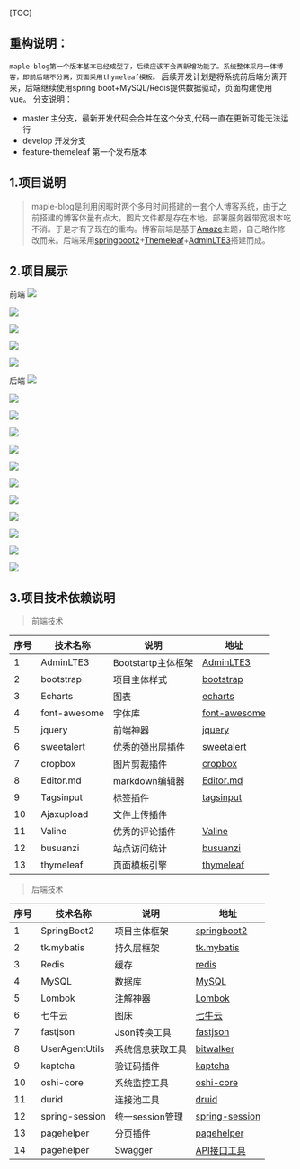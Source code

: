 
[TOC]
## 重构说明：
 `maple-blog第一个版本基本已经成型了，后续应该不会再新增功能了。系统整体采用一体博客，即前后端不分离，页面采用thymeleaf模板。`
 后续开发计划是将系统前后端分离开来，后端继续使用spring boot+MySQL/Redis提供数据驱动，页面构建使用vue。
 分支说明：
 - master 主分支，最新开发代码会合并在这个分支,代码一直在更新可能无法运行
 - develop 开发分支
 - feature-themeleaf 第一个发布版本

## 1.项目说明

>maple-blog是利用闲暇时两个多月时间搭建的一套个人博客系统，由于之前搭建的博客体量有点大，图片文件都是存在本地。部署服务器带宽根本吃不消。于是才有了现在的重构。博客前端是基于[Amaze](https://github.com/spiritree/typecho-theme-amaze "Amaze")主题，自己略作修改而来。后端采用[springboot2](https://spring.io/projects/spring-boot/ "springboot2")+[Themeleaf](https://www.thymeleaf.org/)+[AdminLTE3](https://adminlte.io/themes/dev/AdminLTE/index.html "AdminLTE3")搭建而成。

## 2.项目展示
前端
![](https://qny.maplefix.top/index-20191209063343.png)


![](https://qny.maplefix.top/archives-20191211105351.png)


![](https://qny.maplefix.top/links-20191211105422.png)


![](https://qny.maplefix.top/about-20191211105453.png)


![](https://qny.maplefix.top/reading-20191211105523.png)


后端
![](https://qny.maplefix.top/首页-20190925102328.png)


![](https://qny.maplefix.top/发布博客-20190925102413.png)


![](https://qny.maplefix.top/博客管理-20190925103056.png)


![](https://qny.maplefix.top/分类管理-20190925103109.png)


![](https://qny.maplefix.top/标签管理-20190925103120.png)


![](https://qny.maplefix.top/友链管理-20190925103131.png)


![](https://qny.maplefix.top/登录日志-20190925103213.png)


![](https://qny.maplefix.top/访问日志-20190925103223.png)


![](https://qny.maplefix.top/操作日志-20190925103231.png)


![](https://qny.maplefix.top/服务器监控-20190925103241.png)


![](https://qny.maplefix.top/字典配置-20190925103258.png)


![](https://qny.maplefix.top/个人信息-20190925103307.png)



## 3.项目技术依赖说明
>前端技术

| 序号  | 技术名称  | 说明  | 地址  |
| ------------ | ------------ | ------------ | ------------ |
| 1  | AdminLTE3  | Bootstartp主体框架  |  [AdminLTE3](https://adminlte.io/themes/dev/AdminLTE/index.html "AdminLTE3") |
| 2  |  bootstrap | 项目主体样式  | [bootstrap](https://www.bootcss.com/ "bootstrap")  |
| 3  | Echarts  | 图表  | [echarts](https://www.echartsjs.com/zh/index.html "echarts")  |
| 4  | font-awesome  | 字体库  | [font-awesome](http://fontawesome.dashgame.com/ "font-awesome")  |
| 5  | jquery  |  前端神器 |  [jquery](https://jquery.com/ "jquery") |
| 6  | sweetalert  |  优秀的弹出层插件 |  [sweetalert](https://sweetalert.js.org/ "sweetalert") |
| 7  | cropbox  | 图片剪裁插件  |  [cropbox](https://github.com/hongkhanh/cropbox "cropbox") |
| 8  | Editor.md  | markdown编辑器  |  [Editor.md](https://pandao.github.io/editor.md/examples/ "Editor.md") |
| 9  | Tagsinput  | 标签插件  | [tagsinput](http://bootstrap-tagsinput.github.io/bootstrap-tagsinput/examples/ "tagsinput")  |
| 10 | Ajaxupload  | 文件上传插件  |   |
| 11 | Valine  |  优秀的评论插件 | [Valine](https://valine.js.org "Valine")  |
| 12 | busuanzi  | 站点访问统计  | [busuanzi](http://busuanzi.ibruce.info/ "busuanzi")  |
| 13 | thymeleaf  | 页面模板引擎  | [thymeleaf](https://www.thymeleaf.org/ "thymeleaf") |

>后端技术

| 序号  | 技术名称  | 说明  | 地址  |
| ------------ | ------------ | ------------ | ------------ |
| 1 | SpringBoot2  | 项目主体框架  | [springboot2](https://spring.io/projects/spring-boot/ "springboot2")  |
| 2 | tk.mybatis  |  持久层框架 | [tk.mybatis](https://mapperhelper.github.io/docs/ "tk.mybatis")  |
| 3 | Redis  |  缓存 |  [redis](https://redis.io/ "redis") |
| 4 | MySQL  |  数据库 | [MySQL](https://www.mysql.com/ "MySQL")  |
| 5 | Lombok  | 注解神器  |  [Lombok](https://projectlombok.org/ "Lombok") |
| 6 | 七牛云  | 图床  | [七牛云](https://www.qiniu.com/ "七牛云")  |
| 7 |  fastjson |  Json转换工具 | [fastjson](https://github.com/alibaba/fastjson "fastjson")  |
| 8 |  UserAgentUtils | 系统信息获取工具  | [bitwalker](https://www.bitwalker.eu/software/user-agent-utils "bitwalker")  |
| 9 |  kaptcha | 验证码插件  | [kaptcha](http://code.google.com/p/kaptcha/ "kaptcha")  |
| 10 |  oshi-core | 系统监控工具  | [oshi-core](https://github.com/oshi/oshi "oshi-core")  |
| 11 |  durid |  连接池工具 | [druid](https://druid.apache.org/ "druid")  |
| 12 |  spring-session | 统一session管理  |  [spring-session](https://spring.io/projects/spring-session "spring-session") |
| 13 |  pagehelper | 分页插件  |  [pagehelper](https://pagehelper.github.io/ "pagehelper") |
| 14 |  pagehelper | Swagger  |  [API接口工具](https://swagger.io/ "API接口工具") |
